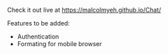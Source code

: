 Check it out live at <a href="https://malcolmyeh.github.io/Chat/">https://malcolmyeh.github.io/Chat/</a>

Features to be added:
- Authentication
- Formating for mobile browser
